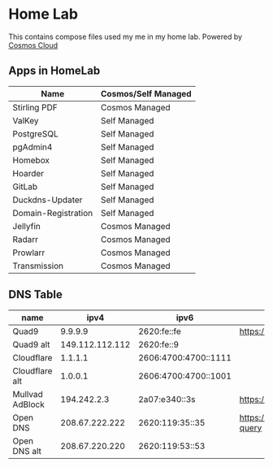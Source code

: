 # Home Lab

This contains compose files used my me in my home lab. Powered by [Cosmos Cloud](https://cosmos-cloud.io/)

## Apps in HomeLab

| Name                | Cosmos/Self Managed |
| ------------------- | ------------------- |
| Stirling PDF        | Cosmos Managed      |
| ValKey              | Self Managed        |
| PostgreSQL          | Self Managed        |
| pgAdmin4            | Self Managed        |
| Homebox             | Self Managed        |
| Hoarder             | Self Managed        |
| GitLab              | Self Managed        |
| Duckdns-Updater     | Self Managed        |
| Domain-Registration | Self Managed        |
| Jellyfin            | Cosmos Managed      |
| Radarr              | Cosmos Managed      |
| Prowlarr            | Cosmos Managed      |
| Transmission        | Cosmos Managed      |

## DNS Table

| name            | ipv4            | ipv6                 | https                                 | tls                               |
| --------------- | --------------- | -------------------- | ------------------------------------- | --------------------------------- |
| Quad9           | 9.9.9.9         | 2620:fe::fe          | <https://dns.quad9.net/dns-query>     | tls://dns.quad9.net               |
| Quad9 alt       | 149.112.112.112 | 2620:fe::9           |                                       |                                   |
| Cloudflare      | 1.1.1.1         | 2606:4700:4700::1111 |                                       |                                   |
| Cloudflare alt  | 1.0.0.1         | 2606:4700:4700::1001 |                                       |                                   |
| Mullvad AdBlock | 194.242.2.3     | 2a07:e340::3s        | <https://adblock.dns.mullvad.net:443> | tls://adblock.dns.mullvad.net:853 |
| Open DNS        | 208.67.222.222  | 2620:119:35::35      | <https://doh.opendns.com/dns-query>   |                                   |
| Open DNS alt    | 208.67.220.220  | 2620:119:53::53      |                                       |                                   |
